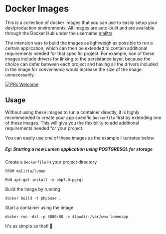 # Docker Images

This is a collection of docker images that you can use to easily setup your dev/production environments. All images are auto-built and are available through the Docker Hub under the username [malitta](https://hub.docker.com/u/malitta)

The intension was to build the images as lightweigh as possible to run a certain application, which can then be extended to contain additional requirements needed for that specific project. For example, non of these images include drivers for linking to the persistance layer, because the choice can defer between each project and having all the drivers included in the image for _convenience_ would increase the size of the image unnecessarily.

[![PRs Welcome](https://img.shields.io/badge/PRs-welcome-brightgreen.svg?style=flat-square)](http://makeapullrequest.com)

## Usage 

Without using these images to run a container directly, it is highly recommended to create your app specific `Dockerfile` first by extending one of these images. This will give you the flexibility to add additional requirements needed for your project. 

You can easily use one of these images as the example illustrates below.

##### Eg: Starting a new Lumen application using POSTGRESQL for storage

Create a `Dockerfile` in your project directory
```
FROM malitta/lumen

RUN apt-get install -y php7.0-pgsql
```

Build the image by running

`docker build -t phpbase .`

Start a container using the image

`docker run -dit -p 8080:80 -v $(pwd)/:/var/www lumenapp`

It's as simple as that!  🙌